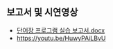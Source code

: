 
## 보고서 및 시연영상
- [단어장 프로그램 실습 보고서.docx](https://github.com/lee-june-young/vocabulary_program/files/8146722/default.docx)
- https://youtu.be/HuwyPAiLBvU
